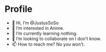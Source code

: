 # Profile
- 👋 Hi, I’m @JustusSoSo
- 👀 I’m interested in Anime.
- 🌱 I’m currently learning nothing.
- 💞️ I’m looking to collaborate on I don't know.
- 📫 How to reach me? No you won't.

